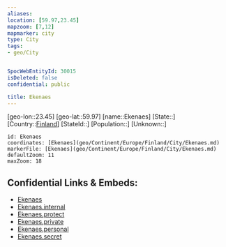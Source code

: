 ```yaml
---
aliases: 
location: [59.97,23.45]
mapzoom: [7,12] 
mapmarker: city 
type: City
tags:
- geo/City


SpocWebEntityId: 30015
isDeleted: false
confidential: public

title: Ekenaes
---
```

[geo-lon::23.45]
[geo-lat::59.97]
[name::Ekenaes]
[State::]
[Country::[Finland](geo/Continent/Europe/Finland.md)]
[StateId::]
[Population::]
[Unknown::]


```leaflet
id: Ekenaes
coordinates: [Ekenaes](geo/Continent/Europe/Finland/City/Ekenaes.md)
markerFile: [Ekenaes](geo/Continent/Europe/Finland/City/Ekenaes.md)
defaultZoom: 11 
maxZoom: 18
```


## Confidential Links & Embeds: 
- [Ekenaes](../../../../../../_public/geo/Continent/Europe/Finland/City/Ekenaes.md) 
- [Ekenaes.internal](../../../../../../_internal/geo/Continent/Europe/Finland/City/Ekenaes.internal.md) 
- [Ekenaes.protect](../../../../../../_protect/geo/Continent/Europe/Finland/City/Ekenaes.protect.md) 
- [Ekenaes.private](../../../../../../_private/geo/Continent/Europe/Finland/City/Ekenaes.private.md) 
- [Ekenaes.personal](../../../../../../_personal/geo/Continent/Europe/Finland/City/Ekenaes.personal.md) 
- [Ekenaes.secret](../../../../../../_secret/geo/Continent/Europe/Finland/City/Ekenaes.secret.md) 
